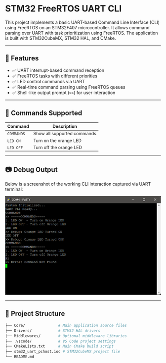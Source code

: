 # STM32 FreeRTOS UART CLI

This project implements a basic UART-based Command Line Interface (CLI) using FreeRTOS on an STM32F407 microcontroller. It allows command parsing over UART with task prioritization using FreeRTOS. The application is built with STM32CubeMX, STM32 HAL, and CMake.

---

## 🚀 Features

- ✅ UART interrupt-based command reception
- ✅ FreeRTOS tasks with different priorities
- ✅ LED control commands via UART
- ✅ Real-time command parsing using FreeRTOS queues
- ✅ Shell-like output prompt (`>>`) for user interaction

---

## 🧠 Commands Supported

| Command   | Description               |
|----------|---------------------------|
| `COMMANDS` | Show all supported commands |
| `LED ON`   | Turn on the orange LED      |
| `LED OFF`  | Turn off the orange LED     |

---

## 📷 Debug Output

Below is a screenshot of the working CLI interaction captured via UART terminal:

![Debug Screenshot](debug_output.png)

---

## 📁 Project Structure

```bash
├── Core/               # Main application source files
├── Drivers/            # STM32 HAL drivers
├── Middlewares/        # Optional middleware libraries
├── .vscode/            # VS Code project settings
├── CMakeLists.txt      # Main CMake build script
├── stm32_uart_pchost.ioc # STM32CubeMX project file
└── README.md
